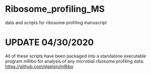# Ribosome_profiling_MS

data and scripts for ribosome profiling manuscript

# UPDATE 04/30/2020
All of these scripts have been packaged into a standalone executable program mRibo for analysis of any microbial ribosome profiling data: https://github.com/dgelsin/mRibo
